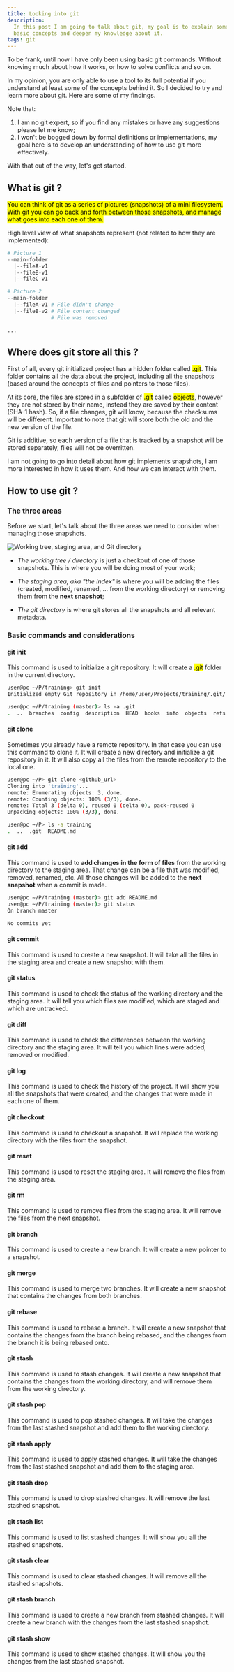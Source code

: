 ```yaml
---
title: Looking into git
description:
  In this post I am going to talk about git, my goal is to explain some of the
  basic concepts and deepen my knowledge about it.
tags: git
---
```


To be frank, until now I have only been using basic git commands. Without
knowing much about how it works, or how to solve conflicts and so on.

In my opinion, you are only able to use a tool to its full potential if you
understand at least some of the concepts behind it. So I decided to try and
learn more about git. Here are some of my findings.

Note that:

1. I am no git expert, so if you find any mistakes or have any suggestions
   please let me know;
2. I won't be bogged down by formal definitions or implementations, my goal here
   is to develop an understanding of how to use git more effectively.

With that out of the way, let's get started.

## What is git ?

<mark>You can think of git as a series of pictures (snapshots) of a mini
filesystem. With git you can go back and forth between those snapshots, and
manage what goes into each one of them.</mark>

High level view of what snapshots represent (not related to how they are
implemented):

```python
# Picture 1
--main-folder
  |--fileA-v1
  |--fileB-v1
  |--fileC-v1

# Picture 2
--main-folder
  |--fileA-v1 # File didn't change
  |--fileB-v2 # File content changed
              # File was removed

...
```

## Where does git store all this ?

First of all, every git initialized project has a hidden folder called
<mark>.git</mark>. This folder contains all the data about the project,
including all the snapshots (based around the concepts of files and pointers to
those files).

At its core, the files are stored in a subfolder of <mark>.git</mark> called
<mark>objects</mark>, however they are not stored by their name, instead they
are saved by their content (SHA-1 hash). So, if a file changes, git will know,
because the checksums will be different. Important to note that git will store
both the old and the new version of the file.

Git is additive, so each version of a file that is tracked by a snapshot will be
stored separately, files will not be overritten.

I am not going to go into detail about how git implements snapshots, I am more
interested in how it uses them. And how we can interact with them.

## How to use git ?

### The three areas

Before we start, let's talk about the three areas we need to consider when
managing those snapshots.

![Working tree, staging area, and Git directory](https://git-scm.com/book/en/v2/images/areas.png)

- _The working tree / directory_ is just a checkout of one of those snapshots.
  This is where you will be doing most of your work;

- _The staging area, aka "the index"_ is where you will be adding the files
  (created, modified, renamed, ... from the working directory) or removing them
  from the **next snapshot**;

- _The git directory_ is where git stores all the snapshots and all relevant
  metadata.

### Basic commands and considerations

#### git init

This command is used to initialize a git repository. It will create a
<mark>.git</mark> folder in the current directory.

```bash
user@pc ~/P/training> git init
Initialized empty Git repository in /home/user/Projects/training/.git/

user@pc ~/P/training (master)> ls -a .git
.  ..  branches  config  description  HEAD  hooks  info  objects  refs
```

#### git clone

Sometimes you already have a remote repository. In that case you can use this
command to clone it. It will create a new directory and initialize a git
repository in it. It will also copy all the files from the remote repository to
the local one.

```bash
user@pc ~/P> git clone <github_url>
Cloning into 'training'...
remote: Enumerating objects: 3, done.
remote: Counting objects: 100% (3/3), done.
remote: Total 3 (delta 0), reused 0 (delta 0), pack-reused 0
Unpacking objects: 100% (3/3), done.

user@pc ~/P> ls -a training
.  ..  .git  README.md
```

#### git add

This command is used to **add changes in the form of files** from the working
directory to the staging area. That change can be a file that was modified,
removed, renamed, etc. All those changes will be added to the **next snapshot**
when a commit is made.

```bash
user@pc ~/P/training (master)> git add README.md
user@pc ~/P/training (master)> git status
On branch master

No commits yet
```

#### git commit

This command is used to create a new snapshot. It will take all the files in the
staging area and create a new snapshot with them.

#### git status

This command is used to check the status of the working directory and the
staging area. It will tell you which files are modified, which are staged and
which are untracked.

#### git diff

This command is used to check the differences between the working directory and
the staging area. It will tell you which lines were added, removed or modified.

#### git log

This command is used to check the history of the project. It will show you all
the snapshots that were created, and the changes that were made in each one of
them.

#### git checkout

This command is used to checkout a snapshot. It will replace the working
directory with the files from the snapshot.

#### git reset

This command is used to reset the staging area. It will remove the files from
the staging area.

#### git rm

This command is used to remove files from the staging area. It will remove the
files from the next snapshot.

#### git branch

This command is used to create a new branch. It will create a new pointer to a
snapshot.

#### git merge

This command is used to merge two branches. It will create a new snapshot that
contains the changes from both branches.

#### git rebase

This command is used to rebase a branch. It will create a new snapshot that
contains the changes from the branch being rebased, and the changes from the
branch it is being rebased onto.

#### git stash

This command is used to stash changes. It will create a new snapshot that
contains the changes from the working directory, and will remove them from the
working directory.

#### git stash pop

This command is used to pop stashed changes. It will take the changes from the
last stashed snapshot and add them to the working directory.

#### git stash apply

This command is used to apply stashed changes. It will take the changes from the
last stashed snapshot and add them to the staging area.

#### git stash drop

This command is used to drop stashed changes. It will remove the last stashed
snapshot.

#### git stash list

This command is used to list stashed changes. It will show you all the stashed
snapshots.

#### git stash clear

This command is used to clear stashed changes. It will remove all the stashed
snapshots.

#### git stash branch

This command is used to create a new branch from stashed changes. It will create
a new branch with the changes from the last stashed snapshot.

#### git stash show

This command is used to show stashed changes. It will show you the changes from
the last stashed snapshot.
